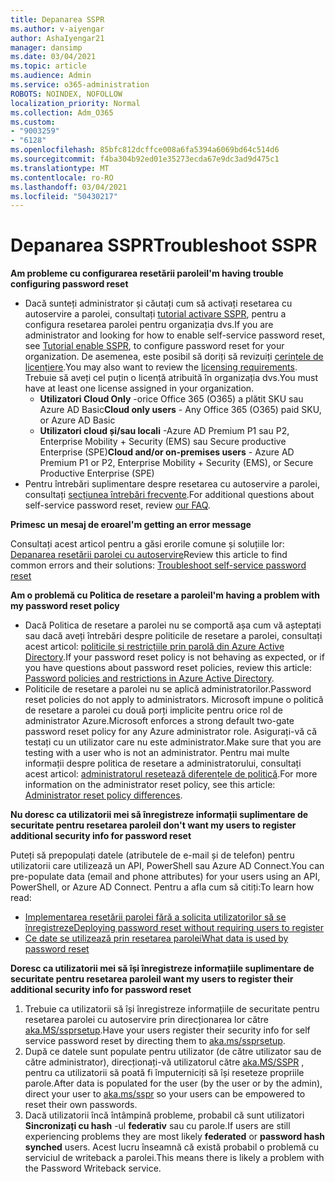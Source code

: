 ```yaml
---
title: Depanarea SSPR
ms.author: v-aiyengar
author: AshaIyengar21
manager: dansimp
ms.date: 03/04/2021
ms.topic: article
ms.audience: Admin
ms.service: o365-administration
ROBOTS: NOINDEX, NOFOLLOW
localization_priority: Normal
ms.collection: Adm_O365
ms.custom:
- "9003259"
- "6128"
ms.openlocfilehash: 85bfc812dcffce008a6fa5394a6069bd64c514d6
ms.sourcegitcommit: f4ba304b92ed01e35273ecda67e9dc3ad9d475c1
ms.translationtype: MT
ms.contentlocale: ro-RO
ms.lasthandoff: 03/04/2021
ms.locfileid: "50430217"
---
```

# <a name="troubleshoot-sspr"></a><span data-ttu-id="1464f-102">Depanarea SSPR</span><span class="sxs-lookup"><span data-stu-id="1464f-102">Troubleshoot SSPR</span></span>

<span data-ttu-id="1464f-103">**Am probleme cu configurarea resetării parolei**</span><span class="sxs-lookup"><span data-stu-id="1464f-103">**I'm having trouble configuring password reset**</span></span>

- <span data-ttu-id="1464f-104">Dacă sunteți administrator și căutați cum să activați resetarea cu autoservire a parolei, consultați [tutorial activare SSPR](https://docs.microsoft.com/azure/active-directory/authentication/tutorial-enable-sspr), pentru a configura resetarea parolei pentru organizația dvs.</span><span class="sxs-lookup"><span data-stu-id="1464f-104">If you are administrator and looking for how to enable self-service password reset, see [Tutorial enable SSPR](https://docs.microsoft.com/azure/active-directory/authentication/tutorial-enable-sspr), to configure password reset for your organization.</span></span> <span data-ttu-id="1464f-105">De asemenea, este posibil să doriți să revizuiți [cerințele de licențiere](https://docs.microsoft.com/azure/active-directory/authentication/concept-sspr-licensing?WT.mc_id=Portal-Microsoft_Azure_Support).</span><span class="sxs-lookup"><span data-stu-id="1464f-105">You may also want to review the [licensing requirements](https://docs.microsoft.com/azure/active-directory/authentication/concept-sspr-licensing?WT.mc_id=Portal-Microsoft_Azure_Support).</span></span> <span data-ttu-id="1464f-106">Trebuie să aveți cel puțin o licență atribuită în organizația dvs.</span><span class="sxs-lookup"><span data-stu-id="1464f-106">You must have at least one license assigned in your organization.</span></span>
    - <span data-ttu-id="1464f-107">**Utilizatori Cloud Only** -orice Office 365 (O365) a plătit SKU sau Azure AD Basic</span><span class="sxs-lookup"><span data-stu-id="1464f-107">**Cloud only users** - Any Office 365 (O365) paid SKU, or Azure AD Basic</span></span>
    - <span data-ttu-id="1464f-108">**Utilizatori cloud și/sau locali** -Azure AD Premium P1 sau P2, Enterprise Mobility + Security (EMS) sau Secure productive Enterprise (SPE)</span><span class="sxs-lookup"><span data-stu-id="1464f-108">**Cloud and/or on-premises users** - Azure AD Premium P1 or P2, Enterprise Mobility + Security (EMS), or Secure Productive Enterprise (SPE)</span></span>
- <span data-ttu-id="1464f-109">Pentru întrebări suplimentare despre resetarea cu autoservire a parolei, consultați [secțiunea întrebări frecvente](https://docs.microsoft.com/azure/active-directory/authentication/active-directory-passwords-faq?WT.mc_id=Portal-Microsoft_Azure_Support).</span><span class="sxs-lookup"><span data-stu-id="1464f-109">For additional questions about self-service password reset, review [our FAQ](https://docs.microsoft.com/azure/active-directory/authentication/active-directory-passwords-faq?WT.mc_id=Portal-Microsoft_Azure_Support).</span></span>

<span data-ttu-id="1464f-110">**Primesc un mesaj de eroare**</span><span class="sxs-lookup"><span data-stu-id="1464f-110">**I'm getting an error message**</span></span>

<span data-ttu-id="1464f-111">Consultați acest articol pentru a găsi erorile comune și soluțiile lor: [Depanarea resetării parolei cu autoservire](https://docs.microsoft.com/azure/active-directory/authentication/active-directory-passwords-troubleshoot?WT.mc_id=Portal-Microsoft_Azure_Support)</span><span class="sxs-lookup"><span data-stu-id="1464f-111">Review this article to find common errors and their solutions: [Troubleshoot self-service password reset](https://docs.microsoft.com/azure/active-directory/authentication/active-directory-passwords-troubleshoot?WT.mc_id=Portal-Microsoft_Azure_Support)</span></span>

<span data-ttu-id="1464f-112">**Am o problemă cu Politica de resetare a parolei**</span><span class="sxs-lookup"><span data-stu-id="1464f-112">**I'm having a problem with my password reset policy**</span></span>

- <span data-ttu-id="1464f-113">Dacă Politica de resetare a parolei nu se comportă așa cum vă așteptați sau dacă aveți întrebări despre politicile de resetare a parolei, consultați acest articol: [politicile și restricțiile prin parolă din Azure Active Directory](https://docs.microsoft.com/azure/active-directory/authentication/concept-sspr-policy?WT.mc_id=Portal-Microsoft_Azure_Support).</span><span class="sxs-lookup"><span data-stu-id="1464f-113">If your password reset policy is not behaving as expected, or if you have questions about password reset policies, review this article: [Password policies and restrictions in Azure Active Directory](https://docs.microsoft.com/azure/active-directory/authentication/concept-sspr-policy?WT.mc_id=Portal-Microsoft_Azure_Support).</span></span>
- <span data-ttu-id="1464f-114">Politicile de resetare a parolei nu se aplică administratorilor.</span><span class="sxs-lookup"><span data-stu-id="1464f-114">Password reset policies do not apply to administrators.</span></span> <span data-ttu-id="1464f-115">Microsoft impune o politică de resetare a parolei cu două porți implicite pentru orice rol de administrator Azure.</span><span class="sxs-lookup"><span data-stu-id="1464f-115">Microsoft enforces a strong default two-gate password reset policy for any Azure administrator role.</span></span> <span data-ttu-id="1464f-116">Asigurați-vă că testați cu un utilizator care nu este administrator.</span><span class="sxs-lookup"><span data-stu-id="1464f-116">Make sure that you are testing with a user who is not an administrator.</span></span> <span data-ttu-id="1464f-117">Pentru mai multe informații despre politica de resetare a administratorului, consultați acest articol: [administratorul resetează diferențele de politică](https://docs.microsoft.com/azure/active-directory/authentication/concept-sspr-policy?WT.mc_id=Portal-Microsoft_Azure_Support#administrator-reset-policy-differences).</span><span class="sxs-lookup"><span data-stu-id="1464f-117">For more information on the administrator reset policy, see this article: [Administrator reset policy differences](https://docs.microsoft.com/azure/active-directory/authentication/concept-sspr-policy?WT.mc_id=Portal-Microsoft_Azure_Support#administrator-reset-policy-differences).</span></span>

<span data-ttu-id="1464f-118">**Nu doresc ca utilizatorii mei să înregistreze informații suplimentare de securitate pentru resetarea parolei**</span><span class="sxs-lookup"><span data-stu-id="1464f-118">**I don't want my users to register additional security info for password reset**</span></span>

<span data-ttu-id="1464f-119">Puteți să prepopulați datele (atributele de e-mail și de telefon) pentru utilizatorii care utilizează un API, PowerShell sau Azure AD Connect.</span><span class="sxs-lookup"><span data-stu-id="1464f-119">You can pre-populate data (email and phone attributes) for your users using an API, PowerShell, or Azure AD Connect.</span></span> <span data-ttu-id="1464f-120">Pentru a afla cum să citiți:</span><span class="sxs-lookup"><span data-stu-id="1464f-120">To learn how read:</span></span>

- [<span data-ttu-id="1464f-121">Implementarea resetării parolei fără a solicita utilizatorilor să se înregistreze</span><span class="sxs-lookup"><span data-stu-id="1464f-121">Deploying password reset without requiring users to register</span></span>](https://docs.microsoft.com/azure/active-directory/active-directory-passwords-data?WT.mc_id=Portal-Microsoft_Azure_Support#set-and-read-authentication-data-using-powershell)
- [<span data-ttu-id="1464f-122">Ce date se utilizează prin resetarea parolei</span><span class="sxs-lookup"><span data-stu-id="1464f-122">What data is used by password reset</span></span>](https://docs.microsoft.com/azure/active-directory/active-directory-passwords-data?WT.mc_id=Portal-Microsoft_Azure_Support)

<span data-ttu-id="1464f-123">**Doresc ca utilizatorii mei să își înregistreze informațiile suplimentare de securitate pentru resetarea parolei**</span><span class="sxs-lookup"><span data-stu-id="1464f-123">**I want my users to register their additional security info for password reset**</span></span>

1. <span data-ttu-id="1464f-124">Trebuie ca utilizatorii să își înregistreze informațiile de securitate pentru resetarea parolei cu autoservire prin direcționarea lor către [aka.MS/ssprsetup](https://mysignins.microsoft.com/security-info).</span><span class="sxs-lookup"><span data-stu-id="1464f-124">Have your users register their security info for self service password reset by directing them to [aka.ms/ssprsetup](https://mysignins.microsoft.com/security-info).</span></span>
1. <span data-ttu-id="1464f-125">După ce datele sunt populate pentru utilizator (de către utilizator sau de către administrator), direcționați-vă utilizatorul către [aka.MS/SSPR](https://passwordreset.microsoftonline.com/) , pentru ca utilizatorii să poată fi împuterniciți să își reseteze propriile parole.</span><span class="sxs-lookup"><span data-stu-id="1464f-125">After data is populated for the user (by the user or by the admin), direct your user to [aka.ms/sspr](https://passwordreset.microsoftonline.com/) so your users can be empowered to reset their own passwords.</span></span>
1. <span data-ttu-id="1464f-126">Dacă utilizatorii încă întâmpină probleme, probabil că sunt utilizatori **Sincronizați cu hash** -ul **federativ** sau cu parole.</span><span class="sxs-lookup"><span data-stu-id="1464f-126">If users are still experiencing problems they are most likely **federated** or **password hash synched** users.</span></span> <span data-ttu-id="1464f-127">Acest lucru înseamnă că există probabil o problemă cu serviciul de writeback a parolei.</span><span class="sxs-lookup"><span data-stu-id="1464f-127">This means there is likely a problem with the Password Writeback service.</span></span>